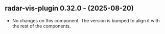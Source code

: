   ## radar-vis-plugin 0.32.0 - (2025-08-20)
  
  * No changes on this component. The version is bumped to align it
    with the rest of the components.
